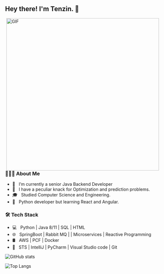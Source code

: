 <h2> Hey there! I'm Tenzin. &#128075;</h2>
<img align="right" alt="GIF" src="https://user-images.githubusercontent.com/52356809/167303994-26206bdf-a727-4682-8cd4-ab9dea6cb402.gif" width="500"/>

<h3> 👨🏻‍💻 About Me </h3>

- 🔭 &nbsp; I’m currently a senior Java Backend Developer
- 🤔 &nbsp; I have a peculiar knack for Optimization and prediction problems.
- 🎓 &nbsp; Studied Computer Science and Engineering.
- 💼 &nbsp; Python developer but learning React and Angular.

<h3>🛠 Tech Stack</h3>

- 💻 &nbsp; Python | Java 8/11 | SQL | HTML
- 🌐 &nbsp; SpringBoot | Rabbit MQ | | Microservices | Reactive Programming
- 🛢 &nbsp; AWS | PCF | Docker 
- 🔧 &nbsp; STS | IntelliJ | PyCharm | Visual Studio code | Git




![GitHub stats](https://github-readme-stats.vercel.app/api?username=coding-nomadic&show_icons=true&theme=tokyonight)


![Top Langs](https://github-readme-stats.vercel.app/api/top-langs/?username=coding-nomadic&theme=tokyonight)





